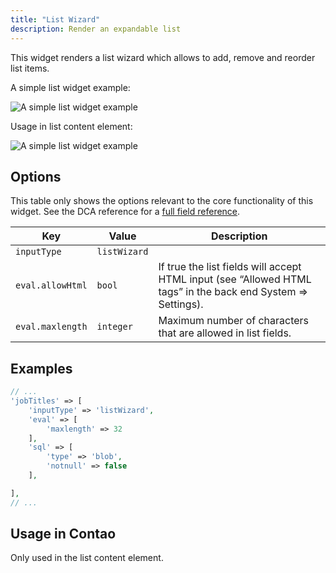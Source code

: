 ```yaml
---
title: "List Wizard"
description: Render an expandable list
---
```


This widget renders a list wizard which allows to add, remove and reorder list items.

A simple list widget example:

![A simple list widget example](../images/list-wizard-simple.png?classes=shadow)

Usage in list content element: 

![A simple list widget example](../images/list-wizard-ce.png?classes=shadow)

## Options

This table only shows the options relevant to the core functionality of this widget. See the DCA reference for a [full field reference](../../dca/fields).

| Key   | Value | Description
| ----- | ----- | --------------- |
| `inputType` | `listWizard` | |
| `eval.allowHtml` | `bool` | If true the list fields will accept HTML input (see “Allowed HTML tags” in the back end System => Settings). |
| `eval.maxlength` | `integer` | Maximum number of characters that are allowed in list fields.|

## Examples

```php
// ...
'jobTitles' => [
    'inputType' => 'listWizard',
    'eval' => [
        'maxlength' => 32
    ],
    'sql' => [
        'type' => 'blob',
        'notnull' => false
    ],

],
// ...
```

## Usage in Contao

Only used in the list content element.